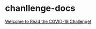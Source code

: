 # chanllenge-docs

[Welcome to Read the COVID-19 Challenge!](https://hzw77-demo.readthedocs.io/en/latest/)
